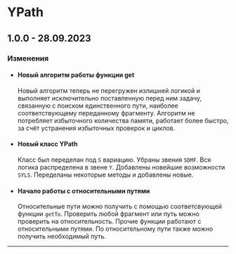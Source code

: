 # YPath

## **1.0.0 - 28.09.2023**
### **Изменения**
- #### **Новый алгоритм работы функции get**
    Новый алгоритм теперь не перегружен излишней логикой и выполняет исключительно поставленную перед ним задачу, связанную с поиском единственного пути, наиболее соответствующему переданному фрагменту. Алгоритм не потребляет избыточного количества памяти, работает более быстро, за счёт устранения избыточных проверок и циклов.
- #### **Новый класс YPath**
    Класс был переделан под `S` вариацию. Убраны звения `SDMF`. Вся логика распределена в звене `Y`. Добавлены новейшие возможности `SYLS`. Переделаны некоторые методы и добавлены новые.
- #### **Начало работы с относительными путями**
    Относительные пути можно получить с помощью соответсвующей функции `getTo`. Проверить любой фрагмент или путь можно проверить на относительность. Прочие функции работают с относительными путями. По относительному пути также можно получить необходимый путь.

***